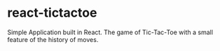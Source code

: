 # react-tictactoe
Simple Application built in React. The game of Tic-Tac-Toe with a small feature of the history of moves.
